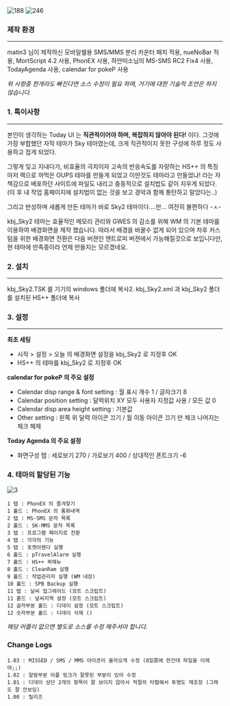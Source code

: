 ![188](https://user-images.githubusercontent.com/646052/40551473-00923020-6078-11e8-8ef2-d77883e9a872.jpg)
![246](https://user-images.githubusercontent.com/646052/40551474-00c3ef16-6078-11e8-8456-ca3c099cd54f.jpg)

### 제작 환경  
---
matin3 님이 제작하신 모바일쉘용 SMS/MMS 분리 카운터 패치 적용, nueNoBar 적용, MortScript 4.2 사용, PhonEX 사용, 하얀미소님의 MS-SMS RC2 Fix4 사용, TodayAgenda 사용, calendar for pokeP 사용  

*위 사항중 한개라도 빠진다면 소스 수정이 필요 하며, 거기에 대한 기술적 조언은 하지 않습니다.*
   

### 1. 특이사항
---
본인이 생각하는 Today UI 는 **직관적이어야 하며, 복잡하지 않아야 된다!** 이다. 그것에 가장 부합했던 자작 테마가 Sky 테마였는데, 크게 직관적이지 못한 구성에 하루 정도 사용하고 접게 되었다.  

그렇게 잊고 지내다가, 비효율의 극치이자 고속의 반응속도를 자랑하는 HS++ 의 특징마저 랙으로 까먹은 OUPS 테마를 만들게 되었고 이딴것도 테마라고 만들었냐! 라는 자책감으로 배포하던 사이트에 파일도 내리고 충동적으로 설치법도 같이 지우게 되었다. (이 후 내 작업 홈페이지에 설치법이 없는 것을 보고 경악과 함께 통탄하고 말았다는..)  

그리고 반성하며 새롭게 만든 테마가 바로 Sky2 테마이다....만... 여전히 불편하다 -ㅅ-  

kbj_Sky2 테마는 효율적인 메모리 관리와 GWES 의 감소를 위해 WM 의 기본 테마를 이용하여 배경화면을 제작 했습니다. 따라서 배경을 바꿀수 없게 되어 있으며 차후 커스텀을 위한 배경화면 전환은 다음 버젼인 엔트로피 버젼에서 가능해질것으로 보입니다만, 현 테마에 만족중이라 언제 만들지는 모르겠네요.

### 2. 설치
---
kbj_Sky2.TSK 를 기기의 windows 폴더에 복사2. kbj_Sky2.xml 과 kbj_Sky2 폴더를 설치된 HS++ 폴더에 복사
   
### 3. 설정
---
**최초 세팅**
- 시작 > 설정 > 오늘 의 배경화면 설정을 kbj_Sky2 로 지정후 OK  
- HS++ 의 테마를 kbj_Sky2 로 지정후 OK

**calendar for pokeP 의 주요 설정**
- Calendar disp range & font setting : 월 표시 개수 1 / 글자크기 8
- Calendar position setting : 달력위치 XY 모두 사용자 지정값 사용 / 모든 값 0
- Calendar disp area height setting : 기본값
- Other setting : 왼쪽 위 달력 아이콘 끄기 / 월 이동 아이콘 끄기 만 체크 나머지는 체크 해제

**Today Agenda 의 주요 설정**
- 화면구성 탭 : 세로보기 270 / 가로보기 400 / 상대적인 폰트크기 -6
   
### 4. 테마의 할당된 기능

![3](https://user-images.githubusercontent.com/646052/40551475-00f71bac-6078-11e8-9b84-2f9949ba63be.png)

```
1 탭 : PhonEX 의 즐겨찾기
1 홀드 : PhonEX 의 통화내역
2 탭 : MS-SMS 문자 목록
2 홀드 : SK-MMS 문자 목록
3 탭 : 프로그램 페이지로 전환
4 탭 : 각각의 기능
5 탭 : 포켓아젠다 실행
6 홀드 : pTravelAlarm 실행
7 홀드 : HS++ 퀵메뉴
8 홀드 : CleanRam 실행
9 홀드 : 작업관리자 실행 (WM 내장)
10 홀드 : SPB Backup 실행
11 탭 : 날씨 업그레이드 (모트 스크립트)
11 혿드 : 날씨지역 설정 (모트 스크립트)
12 글자부분 홀드 : 디데이 설정 (모트 스크립트)
12 숫자부분 홀드 : 디데이 삭제 ()  
```
*해당 어플이 없으면 별도로 소스를 수정 해주셔야 합니다.*

### Change Logs
```
1.03 : MISSED / SMS / MMS 아이콘이 올라오게 수정 (8일쯤에 한건데 파일을 이제야;;)
1.02 : 알람부분 어플 링크가 잘못된 부분이 있어 수정
1.01 : 디데이 상단 2개의 항목이 잘 보이지 않아서 적절히 타협해서 투명도 재조정 (그래도 잘 안보임)
1.00 : 릴리즈
```
